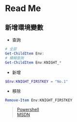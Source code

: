 ﻿# Read Me

## 新增環境變數

- 查詢
```powershell
# 全部
Get-ChildItem Env:
# 模糊查詢
Get-ChildItem Env:KNIGHT_*
```

- 新增
```powershell
$Env:KNIGHT_FIRSTKEY = "No.1"
```

- 移除
```powershell
Remove-Item Env:KNIGHT_FIRSTKEY
```
> [Powershell](https://hackmd.io/k6L9RJcZTOKKiLNMl91Fnw)  
> [MSDN](https://docs.microsoft.com/zh-tw/aspnet/core/fundamentals/configuration/?view=aspnetcore-3.0#command-line-configuration-provider)